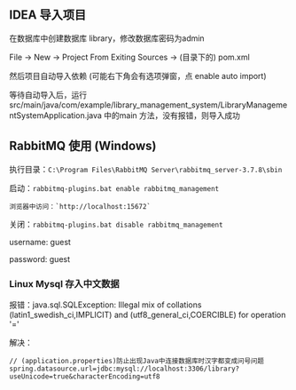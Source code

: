 ## IDEA 导入项目

在数据库中创建数据库 library，修改数据库密码为admin

File -> New -> Project From Exiting Sources -> (目录下的) pom.xml

然后项目自动导入依赖 (可能右下角会有选项弹窗，点 enable auto import)

等待自动导入后，运行 src/main/java/com/example/library_management_system/LibraryManagementSystemApplication.java 中的main 方法，没有报错，则导入成功

## RabbitMQ 使用 (Windows)

执行目录：`C:\Program Files\RabbitMQ Server\rabbitmq_server-3.7.8\sbin`

启动：`rabbitmq-plugins.bat enable rabbitmq_management`

	浏览器中访问：`http://localhost:15672`

关闭：`rabbitmq-plugins.bat disable rabbitmq_management`

username: guest

password: guest

### Linux Mysql 存入中文数据

报错：java.sql.SQLException: Illegal mix of collations (latin1_swedish_ci,IMPLICIT) and (utf8_general_ci,COERCIBLE) for operation '='

解决：

```
// (application.properties)防止出现Java中连接数据库时汉字都变成问号问题
spring.datasource.url=jdbc:mysql://localhost:3306/library?useUnicode=true&characterEncoding=utf8
```

